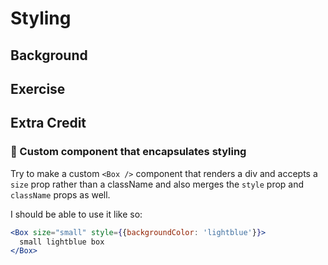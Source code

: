# Styling

## Background

## Exercise

## Extra Credit

### 💯 Custom component that encapsulates styling

Try to make a custom `<Box />` component that renders a div and accepts a `size`
prop rather than a className and also merges the `style` prop and `className`
props as well.

I should be able to use it like so:

```jsx
<Box size="small" style={{backgroundColor: 'lightblue'}}>
  small lightblue box
</Box>
```
